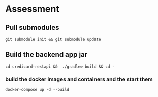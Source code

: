 # Assessment

## Pull submodules
```
git submodule init && git submodule update
```
## Build the backend app jar
```
cd credicard-restapi &&  ./gradlew build && cd -
```

### build the docker images and containers and the start them 
```
docker-compose up -d --build
```
